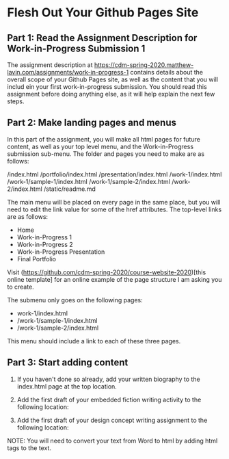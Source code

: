 # Flesh Out Your Github Pages Site

## Part 1: Read the Assignment Description for Work-in-Progress Submission 1

The assignment description at https://cdm-spring-2020.matthew-lavin.com/assignments/work-in-progress-1 contains details about the overall scope of your Github Pages site, as well as the content that you will includ ein your first work-in-progress submission. You should read this assignment before doing anything else, as it will help explain the next few steps.

## Part 2: Make landing pages and menus 

In this part of the assignment, you will make all html pages for future content, as well as your top level menu, and the Work-in-Progress submission sub-menu. The folder and pages you need to make are as follows:

/index.html
/portfolio/index.html 
/presentation/index.html 
/work-1/index.html 
/work-1/sample-1/index.html
/work-1/sample-2/index.html
/work-2/index.html 
/static/readme.md

The main menu will be placed on every page in the same place, but you will need to edit the link value for some of the href attributes. The top-level links are as follows:

- Home 
- Work-in-Progress 1
- Work-in-Progress 2
- Work-in-Progress Presentation
- Final Portfolio

Visit (https://github.com/cdm-spring-2020/course-website-2020)[this online template] for an online example of the page structure I am asking you to create.

The submenu only goes on the following pages:

- work-1/index.html 
- /work-1/sample-1/index.html
- /work-1/sample-2/index.html

This menu should include a link to each of these three pages. 

## Part 3: Start adding content 

1. If you haven't done so already, add your written biography to the index.html page at the top location. 

2. Add the first draft of your embedded fiction writing activity to the following location:

3. Add the first draft of your design concept writing assignment to the following location:

NOTE: You will need to convert your text from Word to html by adding html tags to the text.
